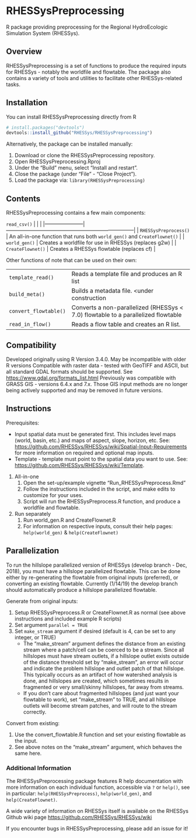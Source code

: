 
<!-- README.md was generated from README.Rmd. Please edit that file -->

# RHESSysPreprocessing

R package providing preprocessing for the Regional HydroEcologic
Simulation System (RHESSys).

## Overview

RHESSysPreprocessing is a set of functions to produce the required
inputs for RHESSys - notably the worldfile and flowtable. The package
also contains a variety of tools and utilities to facilitate other
RHESSys-related tasks.

## Installation

You can install RHESSysPreprocessing directly from R

``` r
# install.packages("devtools")
devtools::install_github("RHESSys/RHESSysPreprocessing")
```

Alternatively, the package can be installed manually:

1.  Download or clone the RHESSysPreprocessing repository.
2.  Open RHESSysPreprocessing.Rproj
3.  Under the “Build” menu, select “Install and restart”.
4.  Close the package (under “File” - “Close Project”).
5.  Load the package via: `library(RHESSysPreprocessing)`

## Contents

RHESSysPreprocessing contains a few main components:

<!-- * RHESSysPreprocess.R: An all-in-one function that runs both world_gen.R and CreateFlownet.R   -->

<!-- * world_gen.R: Creates a worldfile for use in RHESSys (replaces g2w)   -->

<!-- * CreateFlownet.R: Creates a RHESSys flowtable (replaces cf)   -->

`read_csv()` | | | |———————–|—————————————————————————| |
`RHESSysPreprocess()` | An all-in-one function that runs both
`world_gen()` and `CreateFlownet()` | | `world_gen()` | Creates a
worldfile for use in RHESSys (replaces g2w) | | `CreateFlownet()` |
Creates a RHESSys flowtable (replaces cf) |

Other functions of note that can be used on their own:

|                       |                                                                                    |
| --------------------- | ---------------------------------------------------------------------------------- |
| `template_read()`     | Reads a template file and produces an R list                                       |
| `build_meta()`        | Builds a metadata file. \<under construction                                       |
| `convert_flowtable()` | Converts a non-parallelized (RHESSys \< 7.0) flowtable to a parallelized flowtable |
| `read_in_flow()`      | Reads a flow table and creates an R list.                                          |

## Compatibility

Developed originally using R Version 3.4.0. May be incompatible with
older R versions Compatible with raster data - tested with GeoTIFF and
ASCII, but all standard GDAL formats should be supported. See
<https://www.gdal.org/formats_list.html> Previously was compatible with
GRASS GIS - versions 6.4.x and 7.x. Those GIS input methods are no
longer being actively supported and may be removed in future versions.

## Instructions

Prerequisites:

  - Input spatial data must be generated first. This includes level maps
    (world, basin, etc.) and maps of aspect, slope, horizon, etc. See:
    <https://github.com/RHESSys/RHESSys/wiki/Spatial-Input-Requirements>
    for more information on required and optional map inputs.  
  - Template - template must point to the spatial data you want to use.
    See: <https://github.com/RHESSys/RHESSys/wiki/Template>.

<!-- end list -->

1.  All-in-one
    1)  Open the set-up/example vignette “Run\_RHESSysPreprocess.Rmd”
    2)  Follow the instructions included in the script, and make edits
        to customize for your uses.
    3)  Script will run the RHESSysPreprocess.R function, and produce a
        worldfile and flowtable.
2.  Run separately
    1)  Run world\_gen.R and CreateFlownet.R
    2)  For information on respective inputs, consult their help pages:
        `help(world_gen)` & `help(CreateFlownet)`

## Parallelization

To run the hillslope parallelized version of RHESSys (develop branch -
Dec, 2018), you must have a hillslope parallelized flowtable. This can
be done either by re-generating the flowtable from original inputs
(preferred), or converting an existing flowtable. Currently (1/14/19)
the develop branch should automatically produce a hillslope parallelized
flowtable.

Generate from original inputs:

1.  Setup RHESSysPreprocess.R or CreateFlownet.R as normal (see above
    instructions and included example R scripts)
2.  Set argument `parallel = TRUE`
3.  Set `make_stream` argument if desired (default is 4, can be set to
    any integer, or TRUE)
      - The “make\_stream” argument defines the distance from an
        existing stream where a patch/cell can be coerced to be a
        stream. Since all hillslopes must have stream outlets, if a
        hillslope outlet exists outside of the distance threshold set by
        “make\_stream”, an error will occur and indicate the problem
        hillslope and outlet patch of that hillslope. This typically
        occurs as an artifact of how watershed analysis is done, and
        hillslopes are created, which sometimes results in fragmented or
        very small/skinny hillslopes, far away from streams.
      - If you don’t care about fragmented hillslopes (and just want
        your flowtable to work), set “make\_stream” to TRUE, and all
        hillslope outlets will become stream patches, and will route to
        the stream correctly.

Convert from existing:

1.  Use the convert\_flowtable.R function and set your existing
    flowtable as the input.
2.  See above notes on the “make\_stream” argument, which behaves the
    same here.

### Additional Information

The RHESSysPreprocessing package features R help documentation with more
information on each individual function, accessible via `?` or `help()`,
see in particular: `help(RHESSysPreprocess)`, `help(world_gen)`, and
`help(CreateFlownet)`.

A wide variety of information on RHESSys itself is available on the
RHESSys Github wiki page <https://github.com/RHESSys/RHESSys/wiki>

If you encounter bugs in RHESSysPreprocessing, please add an issue for
it\!
